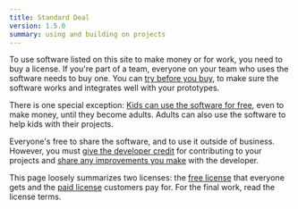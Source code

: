 ```yaml
---
title: Standard Deal
version: 1.5.0
summary: using and building on projects
---
```


To use software listed on this site to make money or for work, you need to buy a license.  If you're part of a team, everyone on your team who uses the software needs to buy one.  You can [try before you buy](/free#free-trials), to make sure the software works and integrates well with your prototypes.

There is one special exception: [Kids can use the software for free](/free#childrens-projects), even to make money, until they become adults.  Adults can also use the software to help kids with their projects.

Everyone's free to share the software, and to use it outside of business.  However, you must [give the developer credit](/free#credit) for contributing to your projects and [share any improvements you make](/free#improvements) with the developer.

This page loosely summarizes two licenses: the [free license](/free) that everyone gets and the [paid license](/paid) customers pay for.  For the final work, read the license terms.
